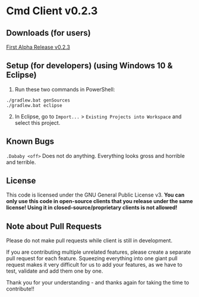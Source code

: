 # Cmd Client v0.2.3

## Downloads (for users)

[First Alpha Release v0.2.3](https://github.com/AndrewBruhMoment/CmdClient/releases/tag/v0.2.3-alpha)

## Setup (for developers) (using Windows 10 & Eclipse)

1. Run these two commands in PowerShell:

```
./gradlew.bat genSources
./gradlew.bat eclipse
```

2. In Eclipse, go to `Import...` > `Existing Projects into Workspace` and select this project.

## Known Bugs
`.Dababy <off>` Does not do anything.
Everything looks gross and horrible and terrible.

## License

This code is licensed under the GNU General Public License v3. **You can only use this code in open-source clients that you release under the same license! Using it in closed-source/proprietary clients is not allowed!**

## Note about Pull Requests

Please do not make pull requests while client is still in development.

If you are contributing multiple unrelated features, please create a separate pull request for each feature. Squeezing everything into one giant pull request makes it very difficult for us to add your features, as we have to test, validate and add them one by one.

Thank you for your understanding - and thanks again for taking the time to contribute!!
